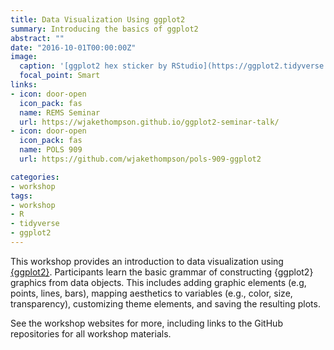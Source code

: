```yaml
---
title: Data Visualization Using ggplot2
summary: Introducing the basics of ggplot2
abstract: ""
date: "2016-10-01T00:00:00Z"
image:
  caption: '[ggplot2 hex sticker by RStudio](https://ggplot2.tidyverse.org)'
  focal_point: Smart
links:
- icon: door-open
  icon_pack: fas
  name: REMS Seminar
  url: https://wjakethompson.github.io/ggplot2-seminar-talk/
- icon: door-open
  icon_pack: fas
  name: POLS 909
  url: https://github.com/wjakethompson/pols-909-ggplot2

categories:
- workshop
tags:
- workshop
- R
- tidyverse
- ggplot2
---
```


This workshop provides an introduction to data visualization using [{ggplot2}](https://ggplot2.tidyverse.org). Participants learn the basic grammar of constructing {ggplot2} graphics from data objects. This includes adding graphic elements (e.g, points, lines, bars), mapping aesthetics to variables (e.g., color, size, transparency), customizing theme elements, and saving the resulting plots. 

See the workshop websites for more, including links to the GitHub repositories for all workshop materials.
